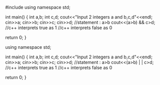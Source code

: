  #include<iostream>
 using namespace std;
 
int main()
{
 int a,b;
 int c,d;
 cout<<"Input 2 integers a and b,c,d"<<endl;
 cin>>a;
 cin>>b;
 cin>>c;
 cin>>d;
 //statement  : a>b
 cout<<(a>b) && c>d;
 //c++ interprets true as 1 
 //c++ interprets false as 0
 
 return 0;
 }


  using namespace std;
 
int main()
{
 int a,b;
 int c,d;
 cout<<"Input 2 integers a and b,c,d"<<endl;
 cin>>a;
 cin>>b;
 cin>>c;
 cin>>d;
 //statement  : a>b
 cout<<(a>b) | | c>d;
 //c++ interprets true as 1 
 //c++ interprets false as 0
 
 return 0;
 }



 
